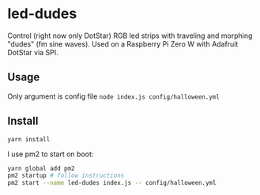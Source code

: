 # led-dudes
Control (right now only DotStar) RGB led strips with traveling and morphing "dudes" (fm sine waves). Used on a Raspberry Pi Zero W with Adafruit DotStar via SPI.

## Usage
Only argument is config file
`node index.js config/halloween.yml`

## Install
`yarn install`

I use pm2 to start on boot:
```sh
yarn global add pm2
pm2 startup # follow instructions
pm2 start --name led-dudes index.js -- config/halloween.yml
```

